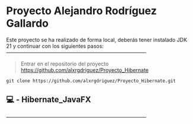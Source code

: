 # Proyecto Alejandro Rodríguez Gallardo
Este proyecto se ha realizado de forma local, deberás tener instalado JDK 21 y continuar con los siguientes pasos:
―――――――――――――――――――――――――――
> Entrar en el repositorio del proyecto
>https://github.com/alxrgdriguez/Proyecto_Hibernate

```
git clone https://github.com/alxrgdriguez/Proyecto_Hibernate.git
```

## 💻 - Hibernate_JavaFX 
―――――――――――――――――――――――――――


